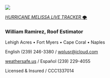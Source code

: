 ![](20253031340-20253031910-ABI-AL132025-GEOCOLOR-1000x1000.gif)


[*HURRICANE MELISSA LIVE TRACKER* 🌪️](https://zoom.earth/storms/melissa-2025/)


### William Ramirez, Roof Estimator


Lehigh Acres • Fort Myers • Cape Coral • Naples


English (239) 246-3380 / [wplusr@icloud.com](mailto:wplusr@icloud.com)


[weathersafe.us](https://weathersafe.us) / Español (239) 229-4055


Licensed & Insured / CCC1337014
